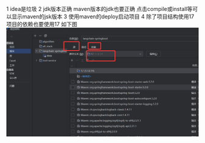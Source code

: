1  idea是垃圾
2  jdk版本正确  maven版本的jdk也要正确 点击compile或install等可以显示maven的jsk版本
3  使用maven的deploy启动项目
4  除了项目结构使用17  项目的依赖也要使用17 如下图
![img.png](img.png)